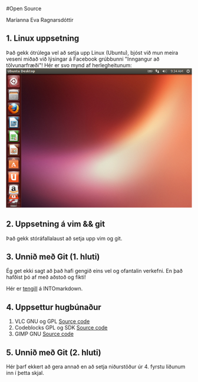 #Open Source

Maríanna Eva Ragnarsdóttir

## 1. Linux uppsetning

Það gekk ótrúlega vel að setja upp Linux (Ubuntu), bjóst við mun meira veseni miðað við lýsingar á Facebook grúbbunni "Inngangur að tölvunarfræði"!
Hér er svo mynd af herlegheitunum: 
![Tolva](mynd.png)


## 2. Uppsetning á vim && git

Það gekk stóráfallalaust að setja upp vim og git.

## 3. Unnið með Git (1. hluti)

Ég get ekki sagt að það hafi gengið eins vel og ofantalin verkefni. En það hafðist þó af með aðstoð og fikti!

Hér er [tengill](https://github.com/storholl/INTOmarkdown/ ) á INTOmarkdown. 


## 4. Uppsettur hugbúnaður

1. VLC GNU og GPL [Source code](www.videolan.org/vlc/)
2. Codeblocks GPL og SDK [Source code]( www.codeblocks.org/downloads/)
3. GIMP GNU  [Source code](www.gimp.org/downloads/)


## 5. Unnið með Git (2. hluti)

Hér þarf ekkert að gera annað en að setja niðurstöður úr 4. fyrstu liðunum inn í þetta skjal.
